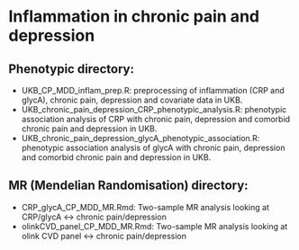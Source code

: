 # Inflammation in chronic pain and depression


## Phenotypic directory:

- UKB_CP_MDD_inflam_prep.R: preprocessing of inflammation (CRP and glycA), chronic pain, depression and covariate data in UKB.
- UKB_chronic_pain_depression_CRP_phenotypic_analysis.R: phenotypic association analysis of CRP with chronic pain, depression and comorbid chronic pain and depression in UKB.
- UKB_chronic_pain_depression_glycA_phenotypic_association.R: phenotypic association analysis of glycA with chronic pain, depression and comorbid chronic pain and depression in UKB.


## MR (Mendelian Randomisation) directory:

- CRP_glycA_CP_MDD_MR.Rmd: Two-sample MR analysis looking at CRP/glycA <-> chronic pain/depression
- olinkCVD_panel_CP_MDD_MR.Rmd: Two-sample MR analysis looking at olink CVD panel <-> chronic pain/depression
